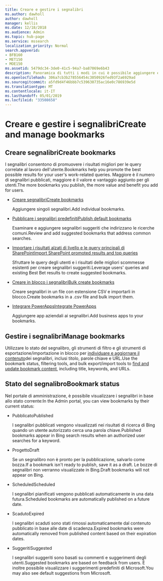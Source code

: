 ```yaml
---
title: Creare e gestire i segnalibri
ms.author: dawholl
author: dawholl
manager: kellis
ms.date: 12/18/2018
ms.audience: Admin
ms.topic: hub-page
ms.service: mssearch
localization_priority: Normal
search.appverid:
- BFB160
- MET150
- MOE150
ms.assetid: 5479dc34-3de0-41c5-94a7-ba87069e6b43
description: Panoramica di tutti i modi in cui è possibile aggiungere e creare segnalibri per i risultati del lavoro di ricerca di Microsoft
ms.openlocfilehash: 306a7cb3b278556454c3050926fed93f2a6929ad
ms.sourcegitcommit: a5fd9d4f46bbb7c539630735ac16e0c786939e5d
ms.translationtype: MT
ms.contentlocale: it-IT
ms.lasthandoff: 05/01/2019
ms.locfileid: "33508658"
---
```

# <a name="create-and-manage-bookmarks"></a><span data-ttu-id="5d787-103">Creare e gestire i segnalibri</span><span class="sxs-lookup"><span data-stu-id="5d787-103">Create and manage bookmarks</span></span>

## <a name="create-bookmarks"></a><span data-ttu-id="5d787-104">Creare segnalibri</span><span class="sxs-lookup"><span data-stu-id="5d787-104">Create bookmarks</span></span>

<span data-ttu-id="5d787-105">I segnalibri consentono di promuovere i risultati migliori per le query correlate al lavoro dell'utente.</span><span class="sxs-lookup"><span data-stu-id="5d787-105">Bookmarks help you promote the best possible results for your user's work-related queries.</span></span> <span data-ttu-id="5d787-106">Maggiore è il numero di segnalibri pubblicati, maggiore è il valore e vantaggio aggiunto per gli utenti.</span><span class="sxs-lookup"><span data-stu-id="5d787-106">The more bookmarks you publish, the more value and benefit you add for users.</span></span>
  
- [<span data-ttu-id="5d787-107">Creare segnalibri</span><span class="sxs-lookup"><span data-stu-id="5d787-107">Create bookmarks</span></span>](create-bookmarks.md)
    
    <span data-ttu-id="5d787-108">Aggiungere singoli segnalibri.</span><span class="sxs-lookup"><span data-stu-id="5d787-108">Add individual bookmarks.</span></span>
    
- [<span data-ttu-id="5d787-109">Pubblicare i segnalibri predefiniti</span><span class="sxs-lookup"><span data-stu-id="5d787-109">Publish default bookmarks</span></span>](publish-default-bookmarks.md)
    
    <span data-ttu-id="5d787-110">Esaminare e aggiungere segnalibri suggeriti che indirizzano le ricerche comuni.</span><span class="sxs-lookup"><span data-stu-id="5d787-110">Review and add suggested bookmarks that address common searches.</span></span>
    
- [<span data-ttu-id="5d787-111">Importare i risultati alzati di livello e le query principali di SharePoint</span><span class="sxs-lookup"><span data-stu-id="5d787-111">Import SharePoint promoted results and top queries</span></span>](import-sharepoint-promoted-results-and-top-queries.md)
    
    <span data-ttu-id="5d787-112">Sfruttare le query degli utenti e i risultati delle migliori scommesse esistenti per creare segnalibri suggeriti.</span><span class="sxs-lookup"><span data-stu-id="5d787-112">Leverage users' queries and existing Best Bet results to create suggested bookmarks.</span></span>
    
- [<span data-ttu-id="5d787-113">Creare in blocco i segnalibri</span><span class="sxs-lookup"><span data-stu-id="5d787-113">Bulk create bookmarks</span></span>](bulk-create-bookmarks.md)
    
    <span data-ttu-id="5d787-114">Creare segnalibri in un file con estensione CSV e importarli in blocco.</span><span class="sxs-lookup"><span data-stu-id="5d787-114">Create bookmarks in a .csv file and bulk import them.</span></span>
    
- [<span data-ttu-id="5d787-115">Integrare PowerApps</span><span class="sxs-lookup"><span data-stu-id="5d787-115">Integrate PowerApps</span></span>](integrate-powerapps.md)
    
    <span data-ttu-id="5d787-116">Aggiungere app aziendali ai segnalibri.</span><span class="sxs-lookup"><span data-stu-id="5d787-116">Add business apps to your bookmarks.</span></span>
    
## <a name="manage-bookmarks"></a><span data-ttu-id="5d787-117">Gestire i segnalibri</span><span class="sxs-lookup"><span data-stu-id="5d787-117">Manage bookmarks</span></span>

<span data-ttu-id="5d787-118">Utilizzare lo stato del segnalibro, gli strumenti di filtro e gli strumenti di esportazione/importazione in blocco per [individuare e aggiornare il contenuto](manage-bookmarks.md)dei segnalibri, inclusi titolo, parole chiave e URL.</span><span class="sxs-lookup"><span data-stu-id="5d787-118">Use the bookmark status, filtering tools, and bulk export/import tools to [find and update bookmark content](manage-bookmarks.md), including title, keywords, and URLs.</span></span>
  
## <a name="bookmark-status"></a><span data-ttu-id="5d787-119">Stato del segnalibro</span><span class="sxs-lookup"><span data-stu-id="5d787-119">Bookmark status</span></span>

<span data-ttu-id="5d787-120">Nel portale di amministrazione, è possibile visualizzare i segnalibri in base allo stato corrente:</span><span class="sxs-lookup"><span data-stu-id="5d787-120">In the Admin portal, you can view bookmarks by their current status:</span></span>
  
- <span data-ttu-id="5d787-121">Pubblicato</span><span class="sxs-lookup"><span data-stu-id="5d787-121">Published</span></span>
    
    <span data-ttu-id="5d787-122">I segnalibri pubblicati vengono visualizzati nei risultati di ricerca di Bing quando un utente autorizzato cerca una parola chiave.</span><span class="sxs-lookup"><span data-stu-id="5d787-122">Published bookmarks appear in Bing search results when an authorized user searches for a keyword.</span></span>
    
- <span data-ttu-id="5d787-123">Progetto</span><span class="sxs-lookup"><span data-stu-id="5d787-123">Draft</span></span>
    
    <span data-ttu-id="5d787-124">Se un segnalibro non è pronto per la pubblicazione, salvarlo come bozza.</span><span class="sxs-lookup"><span data-stu-id="5d787-124">If a bookmark isn't ready to publish, save it as a draft.</span></span> <span data-ttu-id="5d787-125">Le bozze di segnalibri non verranno visualizzate in Bing.</span><span class="sxs-lookup"><span data-stu-id="5d787-125">Draft bookmarks will not appear on Bing.</span></span>
    
- <span data-ttu-id="5d787-126">Scheduled</span><span class="sxs-lookup"><span data-stu-id="5d787-126">Scheduled</span></span>
    
    <span data-ttu-id="5d787-127">I segnalibri pianificati vengono pubblicati automaticamente in una data futura.</span><span class="sxs-lookup"><span data-stu-id="5d787-127">Scheduled bookmarks are automatically published on a future date.</span></span>
    
- <span data-ttu-id="5d787-128">Scaduto</span><span class="sxs-lookup"><span data-stu-id="5d787-128">Expired</span></span>
    
    <span data-ttu-id="5d787-129">I segnalibri scaduti sono stati rimossi automaticamente dal contenuto pubblicato in base alle date di scadenza.</span><span class="sxs-lookup"><span data-stu-id="5d787-129">Expired bookmarks were automatically removed from published content based on their expiration dates.</span></span>
    
- <span data-ttu-id="5d787-130">Suggeriti</span><span class="sxs-lookup"><span data-stu-id="5d787-130">Suggested</span></span>
    
    <span data-ttu-id="5d787-131">I segnalibri suggeriti sono basati su commenti e suggerimenti degli utenti.</span><span class="sxs-lookup"><span data-stu-id="5d787-131">Suggested bookmarks are based on feedback from users.</span></span> <span data-ttu-id="5d787-132">È inoltre possibile visualizzare i suggerimenti predefiniti di Microsoft.</span><span class="sxs-lookup"><span data-stu-id="5d787-132">You may also see default suggestions from Microsoft.</span></span>

  

